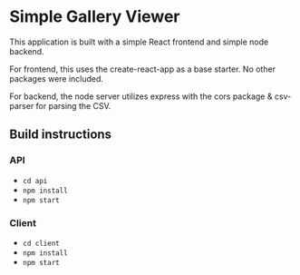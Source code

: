 # Simple Gallery Viewer

This application is built with a simple React frontend and simple node backend.

For frontend, this uses the create-react-app as a base starter. No other packages were included.

For backend, the node server utilizes express with the cors package & csv-parser for parsing the CSV.

## Build instructions

### API
- `cd api`
- `npm install`
- `npm start`

### Client
- `cd client`
- `npm install`
- `npm start`